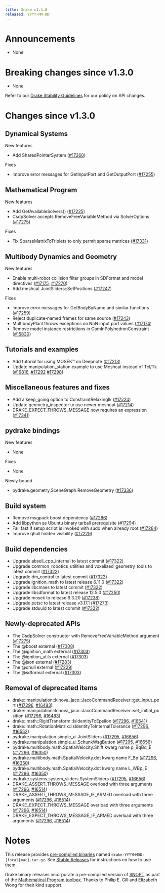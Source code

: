 ```yaml
---
title: Drake v1.4.0
released: YYYY-MM-DD
---
```


# Announcements

* None

# Breaking changes since v1.3.0

* None

Refer to our [Drake Stability Guidelines](/stable.html) for our policy
on API changes.

# Changes since v1.3.0

## Dynamical Systems

<!-- <relnotes for systems go here> -->

New features

* Add SharedPointerSystem ([#17260][_#17260])

Fixes

* Improve error messages for GetInputPort and GetOutputPort ([#17255][_#17255])

## Mathematical Program

<!-- <relnotes for solvers go here> -->

New features

* Add GetAvailableSolvers() ([#17225][_#17225])
* CsdpSolver accepts RemoveFreeVariableMethod via SolverOptions ([#17275][_#17275])

Fixes

* Fix SparseMatrixToTriplets to only permit sparse matrices ([#17331][_#17331])

## Multibody Dynamics and Geometry

<!-- <relnotes for geometry,multibody go here> -->

New features

* Enable multi-robot collision filter groups in SDFormat and model directives ([#17175][_#17175], [#17270][_#17270])
* Add meshcat JointSliders::SetPositions ([#17247][_#17247])

Fixes

* Improve error messages for GetBodyByName and similar functions ([#17259][_#17259])
* Reject duplicate-named frames for same source ([#17243][_#17243])
* MultibodyPlant throws exceptions on NaN input port values ([#17174][_#17174])
* Remove model instance restrictions in ComInPolyhedronConstraint ([#15830][_#15830])

## Tutorials and examples

<!-- <relnotes for examples,tutorials go here> -->

* Add tutorial for using MOSEK™ on Deepnote ([#17213][_#17213])
* Update manipulation_station example to use Meshcat instead of Tcl/Tk ([#16816][_#16816], [#17292][_#17292] [#17298][_#17298])

## Miscellaneous features and fixes

<!-- <relnotes for common,math,lcm,lcmtypes,manipulation,perception go here> -->

* Add a keep_going option to ConstraintRelaxingIk ([#17224][_#17224])
* Update geometry_inspector to use newer meshcat ([#17214][_#17214])
* DRAKE_EXPECT_THROWS_MESSAGE now requires an expression ([#17341][_#17341])

## pydrake bindings

<!-- <relnotes for bindings go here> -->

New features

* None

Fixes

* None

Newly bound

* pydrake.geometry.SceneGraph.RemoveGeometry ([#17336][_#17336])

## Build system

<!-- <relnotes for cmake,doc,setup,third_party,tools go here> -->

* Remove msgpack boost dependency ([#17286][_#17286])
* Add libpython as Ubuntu binary tarball prerequisite ([#17294][_#17294])
* Fail fast if setup script is invoked with sudo when already root ([#17284][_#17284])
* Improve qhull hidden visibility ([#17229][_#17229])

## Build dependencies

<!-- Manually relocate any "Upgrade foo_external to latest" lines to here, -->
<!-- and then sort them alphabetically. -->

* Upgrade abseil_cpp_internal to latest commit ([#17322][_#17322])
* Upgrade common_robotics_utilities and voxelized_geometry_tools to latest commit ([#17322][_#17322])
* Upgrade dm_control to latest commit ([#17322][_#17322])
* Upgrade ignition_math to latest release 6.11.0 ([#17322][_#17322])
* Upgrade libcmaes to latest commit ([#17322][_#17322])
* Upgrade libsdformat to latest release 12.5.0 ([#17250][_#17250])
* Upgrade mosek to release 9.3.20 ([#17238][_#17238])
* Upgrade petsc to latest release v3.17.1 ([#17273][_#17273])
* Upgrade stduuid to latest commit ([#17322][_#17322])

## Newly-deprecated APIs

* The CsdpSolver constructor with RemoveFreeVariableMethod argument ([#17275][_#17275])
* The @boost external ([#17308][_#17308])
* The @ignition_math external ([#17303][_#17303])
* The @ignition_utils external ([#17303][_#17303])
* The @json external ([#17283][_#17283])
* The @qhull external ([#17229][_#17229])
* The @sdformat external ([#17303][_#17303])

## Removal of deprecated items

* drake::manipulation::kinova_jaco::JacoCommandReceiver::get_input_port ([#17296][_#17296], [#16483][_#16483])
* drake::manipulation::kinova_jaco::JacoCommandReceiver::set_initial_position ([#17296][_#17296], [#16483][_#16483])
* drake::math::RigidTransform::IsIdentityToEpsilon ([#17296][_#17296], [#16541][_#16541])
* drake::math::RotationMatrix::IsIdentityToInternalTolerance ([#17296][_#17296], [#16552][_#16552])
* pydrake.manipulation.simple_ui.JointSliders ([#17295][_#17295], [#16656][_#16656])
* pydrake.manipulation.simple_ui.SchunkWsgButton ([#17295][_#17295], [#16656][_#16656])
* pydrake.multibody.math.SpatialVelocity.Shift kwarg name p_BqBq_E ([#17296][_#17296], [#16350][_#16350])
* pydrake.multibody.math.SpatialVelocity.dot kwarg name F_Bp ([#17296][_#17296], [#16350][_#16350])
* pydrake.multibody.math.SpatialVelocity.dot kwarg name L_WBp_E ([#17296][_#17296], [#16350][_#16350])
* pydrake.systems.system_sliders.SystemSliders ([#17295][_#17295], [#16656][_#16656])
* DRAKE_ASSERT_THROWS_MESSAGE overload with three arguments ([#17296][_#17296], [#16514][_#16514])
* DRAKE_ASSERT_THROWS_MESSAGE_IF_ARMED overload with three arguments ([#17296][_#17296], [#16514][_#16514])
* DRAKE_EXPECT_THROWS_MESSAGE overload with three arguments ([#17296][_#17296], [#16514][_#16514])
* DRAKE_EXPECT_THROWS_MESSAGE_IF_ARMED overload with three arguments ([#17296][_#17296], [#16514][_#16514])

# Notes

This release provides [pre-compiled binaries](https://github.com/RobotLocomotion/drake/releases/tag/v1.4.0) named
``drake-YYYYMMDD-{focal|mac}.tar.gz``. See [Stable Releases](/from_binary.html#stable-releases) for instructions on how to use them.

Drake binary releases incorporate a pre-compiled version of [SNOPT](https://ccom.ucsd.edu/~optimizers/solvers/snopt/) as part of the
[Mathematical Program toolbox](https://drake.mit.edu/doxygen_cxx/group__solvers.html). Thanks to
Philip E. Gill and Elizabeth Wong for their kind support.

<!-- <begin issue links> -->
[_#15830]: https://github.com/RobotLocomotion/drake/pull/15830
[_#16350]: https://github.com/RobotLocomotion/drake/pull/16350
[_#16483]: https://github.com/RobotLocomotion/drake/pull/16483
[_#16514]: https://github.com/RobotLocomotion/drake/pull/16514
[_#16541]: https://github.com/RobotLocomotion/drake/pull/16541
[_#16552]: https://github.com/RobotLocomotion/drake/pull/16552
[_#16656]: https://github.com/RobotLocomotion/drake/pull/16656
[_#16816]: https://github.com/RobotLocomotion/drake/pull/16816
[_#17174]: https://github.com/RobotLocomotion/drake/pull/17174
[_#17175]: https://github.com/RobotLocomotion/drake/pull/17175
[_#17213]: https://github.com/RobotLocomotion/drake/pull/17213
[_#17214]: https://github.com/RobotLocomotion/drake/pull/17214
[_#17224]: https://github.com/RobotLocomotion/drake/pull/17224
[_#17225]: https://github.com/RobotLocomotion/drake/pull/17225
[_#17229]: https://github.com/RobotLocomotion/drake/pull/17229
[_#17238]: https://github.com/RobotLocomotion/drake/pull/17238
[_#17243]: https://github.com/RobotLocomotion/drake/pull/17243
[_#17247]: https://github.com/RobotLocomotion/drake/pull/17247
[_#17250]: https://github.com/RobotLocomotion/drake/pull/17250
[_#17255]: https://github.com/RobotLocomotion/drake/pull/17255
[_#17259]: https://github.com/RobotLocomotion/drake/pull/17259
[_#17260]: https://github.com/RobotLocomotion/drake/pull/17260
[_#17270]: https://github.com/RobotLocomotion/drake/pull/17270
[_#17273]: https://github.com/RobotLocomotion/drake/pull/17273
[_#17275]: https://github.com/RobotLocomotion/drake/pull/17275
[_#17283]: https://github.com/RobotLocomotion/drake/pull/17283
[_#17284]: https://github.com/RobotLocomotion/drake/pull/17284
[_#17286]: https://github.com/RobotLocomotion/drake/pull/17286
[_#17292]: https://github.com/RobotLocomotion/drake/pull/17292
[_#17294]: https://github.com/RobotLocomotion/drake/pull/17294
[_#17295]: https://github.com/RobotLocomotion/drake/pull/17295
[_#17296]: https://github.com/RobotLocomotion/drake/pull/17296
[_#17298]: https://github.com/RobotLocomotion/drake/pull/17298
[_#17303]: https://github.com/RobotLocomotion/drake/pull/17303
[_#17308]: https://github.com/RobotLocomotion/drake/pull/17308
[_#17322]: https://github.com/RobotLocomotion/drake/pull/17322
[_#17331]: https://github.com/RobotLocomotion/drake/pull/17331
[_#17336]: https://github.com/RobotLocomotion/drake/pull/17336
[_#17341]: https://github.com/RobotLocomotion/drake/pull/17341
<!-- <end issue links> -->

<!--
  Current oldest_commit 7fcdd44b8a48c2ae5b99ab60db31740f8192acc8 (exclusive).
  Current newest_commit 561eca9c10d00e9fd6ba435c792732b6b345acbc (inclusive).
-->
